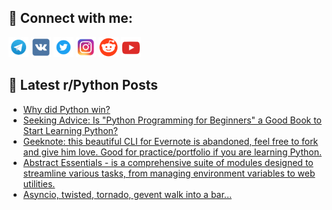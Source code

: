 ## 🔎 Connect with me:
[<img src="https://github.com/bullbesh/bullbesh/blob/main/images/Telegram.png" width="32" height="32" />](https://t.me/bullbesh)
[<img src="https://github.com/bullbesh/bullbesh/blob/main/images/VK.png" width="32" height="32" />](https://vk.com/bullbesh)
[<img src="https://github.com/bullbesh/bullbesh/blob/main/images/Twitter.png" width="32" height="32" />](https://twitter.com/bullbesh1)
[<img src="https://github.com/bullbesh/bullbesh/blob/main/images/Instagram.png" width="32" height="32" />](https://www.instagram.com/bullbesh)
[<img src="https://github.com/bullbesh/bullbesh/blob/main/images/Reddit.png" width="32" height="32" />](https://www.reddit.com/user/bullbesh)
[<img src="https://github.com/bullbesh/bullbesh/blob/main/images/YouTube.png" width="32" height="32" />](https://www.youtube.com/channel/UCtfjRs6uzgq5mfm8S06WTcg)

## 📕 Latest r/Python Posts
<!-- BLOG-POST-LIST:START -->
- [Why did Python win?](https://www.reddit.com/r/Python/comments/165bd1d/why_did_python_win/)
- [Seeking Advice: Is &quot;Python Programming for Beginners&quot; a Good Book to Start Learning Python?](https://www.reddit.com/r/Python/comments/16597hk/seeking_advice_is_python_programming_for/)
- [Geeknote: this beautiful CLI for Evernote is abandoned, feel free to fork and give him love. Good for practice/portfolio if you are learning Python.](https://www.reddit.com/r/Python/comments/16561bt/geeknote_this_beautiful_cli_for_evernote_is/)
- [Abstract Essentials - is a comprehensive suite of modules designed to streamline various tasks, from managing environment variables to web utilities.](https://www.reddit.com/r/Python/comments/1655kl3/abstract_essentials_is_a_comprehensive_suite_of/)
- [Asyncio, twisted, tornado, gevent walk into a bar...](https://www.reddit.com/r/Python/comments/1652ezn/asyncio_twisted_tornado_gevent_walk_into_a_bar/)
<!-- BLOG-POST-LIST:END -->

